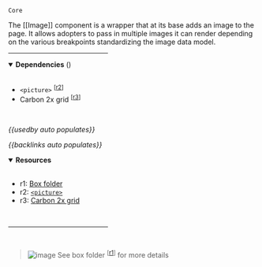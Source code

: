 `Core` <!-- category start --><!-- category end -->

The [[Image]] component is a wrapper that at its base adds an image to the page. It allows adopters to pass in multiple images it can render depending on the various breakpoints standardizing the image data model.

<hr width="40%" />

<!-- toc start --><!-- toc end -->

<details open="true">
  <summary><strong>Dependencies</strong> (<!-- dependencyCount start --><!-- dependencyCount end -->)</summary><br />

- `<picture>` <sup>[[r2](#resources)]</sup>
- Carbon 2x grid <sup>[[r3](#resources)]</sup>

<br />
</details>

<!-- usedby start -->
*{{usedby auto populates}}*
<!-- usedby end -->

<!-- backlinks start -->
*{{backlinks auto populates}}*
<!-- backlinks end -->

<a name="resources"></a>
<details open="true">
  <summary><strong>Resources</strong></summary><br />

- r1: [Box folder](https://ibm.ent.box.com/folder/94834513317)
- r2: [`<picture>`](https://developer.mozilla.org/en-US/docs/Web/HTML/Element/picture)
- r3: [Carbon 2x grid](https://www.carbondesignsystem.com/guidelines/2x-grid/overview/)

<br />
</details>

<hr width="40%" />

<br />

> ![image](https://user-images.githubusercontent.com/3793636/117873919-f6faba80-b265-11eb-81a5-039bdcd822e8.png)  See box folder <sup>[[r1](#resources)]</sup> for more details
